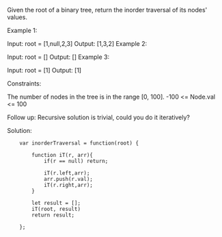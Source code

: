 Given the root of a binary tree, return the inorder traversal of its nodes' values.

 

Example 1:


Input: root = [1,null,2,3]
Output: [1,3,2]
Example 2:

Input: root = []
Output: []
Example 3:

Input: root = [1]
Output: [1]
 

Constraints:

The number of nodes in the tree is in the range [0, 100].
-100 <= Node.val <= 100
 

Follow up: Recursive solution is trivial, could you do it iteratively?


Solution: 

        
        var inorderTraversal = function(root) {
            
            function iT(r, arr){
                if(r == null) return;
                
                iT(r.left,arr);
                arr.push(r.val);
                iT(r.right,arr);
            }
            
            let result = [];
            iT(root, result)
            return result;
            
        };
